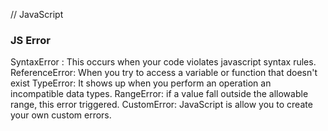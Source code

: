 // JavaScript

### JS Error

SyntaxError : This occurs when your code violates javascript syntax rules.
ReferenceError: When you try to access a variable or function that doesn't exist
TypeError: It shows up when you perform an operation an incompatible data types.
RangeError: if a value fall outside the allowable range, this error triggered.
CustomError: JavaScript is allow you to create your own custom errors.
